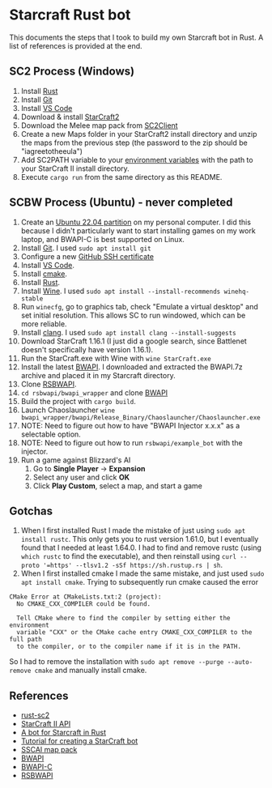 # Starcraft Rust bot

This documents the steps that I took to build my own Starcraft bot in Rust. A list of references is provided at the end.

## SC2 Process (Windows)

1. Install [Rust](https://www.rust-lang.org/tools/install)
1. Install [Git](https://git-scm.com/download/win)
1. Install [VS Code](https://code.visualstudio.com/download)
1. Download & install [StarCraft2](https://starcraft2.com/en-us/)
1. Download the Melee map pack from [SC2Client](https://github.com/Blizzard/s2client-proto#linux-packages)
1. Create a new Maps folder in your StarCraft2 install directory and unzip the maps from the previous step (the password to the zip should be "iagreetotheeula")
1. Add SC2PATH variable to your [environment variables](https://docs.oracle.com/en/database/oracle/machine-learning/oml4r/1.5.1/oread/creating-and-modifying-environment-variables-on-windows.html) with the path to your StarCraft II install directory.
1. Execute `cargo run` from the same directory as this README.


## SCBW Process (Ubuntu) - never completed

1. Create an [Ubuntu 22.04 partition](https://help.ubuntu.com/stable/ubuntu-help/disk-partitions.html.en) on my personal computer.  I did this because I didn't particularly want to start installing games on my work laptop, and BWAPI-C is best supported on Linux.
1. Install [Git](https://www.digitalocean.com/community/tutorials/how-to-install-git-on-ubuntu-22-04). I used `sudo apt install git`
1. Configure a new [GitHub SSH certificate](https://docs.github.com/en/authentication/connecting-to-github-with-ssh/generating-a-new-ssh-key-and-adding-it-to-the-ssh-agent)
1. Install [VS Code](https://itslinuxfoss.com/how-to-install-visual-studio-code-on-ubuntu-22-04/).
1. Install [cmake](https://cmake.org/).
1. Install [Rust](https://www.rust-lang.org/tools/install).  
1. Install [Wine](https://wine.htmlvalidator.com/install-wine-on-ubuntu-22.04.html).  I used `sudo apt install --install-recommends winehq-stable`
1. Run `winecfg`, go to graphics tab, check "Emulate a virtual desktop" and set initial resolution.  This allows SC to run windowed, which can be more reliable.
1. Install [clang](https://clang.llvm.org).  I used `sudo apt install clang --install-suggests`
1. Download StarCraft 1.16.1 (I just did a google search, since Battlenet doesn't specifically have version 1.16.1).
1. Run the StarCraft.exe with Wine with `wine StarCraft.exe `
1. Install the latest [BWAPI](https://github.com/bwapi/bwapi/releases).  I downloaded and extracted the BWAPI.7z archive and placed it in my Starcraft directory.
1. Clone [RSBWAPI](https://github.com/Bytekeeper/rsbwapi).
1. `cd rsbwapi/bwapi_wrapper` and clone [BWAPI](https://github.com/bwapi/bwapi/tree/3438abd8e0222f37934ba62b2130c3933b067678)
1. Build the project with `cargo build`.
1. Launch Chaoslauncher `wine bwapi_wrapper/bwapi/Release_Binary/Chaoslauncher/Chaoslauncher.exe` 
1. NOTE: Need to figure out how to have "BWAPI Injector x.x.x" as a selectable option.
1. NOTE: Need to figure out how to run `rsbwapi/example_bot` with the injector.
1. Run a game against Blizzard's AI
   1. Go to **Single Player** -> **Expansion**
   2. Select any user and click **OK**
   3. Click **Play Custom**, select a map, and start a game


## Gotchas

1. When I first installed Rust I made the mistake of just using `sudo apt install rustc`.  This only gets you to rust version 1.61.0, but I eventually found that I needed at least 1.64.0.  I had to find and remove rustc (using `which rustc` to find the executable), and then reinstall using `curl --proto '=https' --tlsv1.2 -sSf https://sh.rustup.rs | sh`.
1. When I first installed cmake I made the same mistake, and just used `sudo apt install cmake`.  Trying to subsequently run cmake caused the error 
```
CMake Error at CMakeLists.txt:2 (project):
  No CMAKE_CXX_COMPILER could be found.

  Tell CMake where to find the compiler by setting either the environment
  variable "CXX" or the CMake cache entry CMAKE_CXX_COMPILER to the full path
  to the compiler, or to the compiler name if it is in the PATH.
```
So I had to remove the installation with `sudo apt remove --purge --auto-remove cmake` and manually install cmake.

## References

* [rust-sc2](https://github.com/UltraMachine/rust-sc2)
* [StarCraft II API](https://github.com/Blizzard/s2client-proto#linux-packages)
* [A bot for Starcraft in Rust](https://habr.com/en/post/436254/)
* [Tutorial for creating a StarCraft bot](https://sscaitournament.com/index.php?action=tutorial)
* [SSCAI map pack](https://sscaitournament.com/files/sscai_map_pack.zip)
* [BWAPI](https://github.com/bwapi/bwapi/)
* [BWAPI-C](https://github.com/RnDome/bwapi-c)
* [RSBWAPI](https://github.com/Bytekeeper/rsbwapi)


